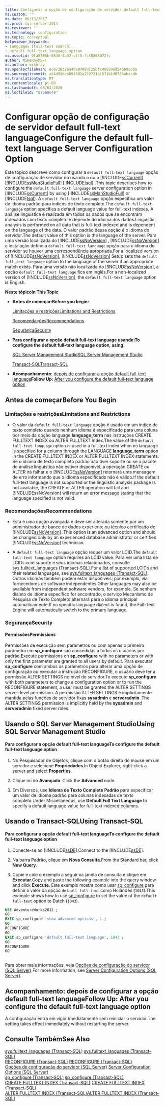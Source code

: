 ```yaml
---
title: Configurar a opção de configuração de servidor default full-text language | Microsoft Docs
ms.custom: ''
ms.date: 06/13/2017
ms.prod: sql-server-2014
ms.reviewer: ''
ms.technology: configuration
ms.topic: conceptual
helpviewer_keywords:
- languages [full-text search]
- default full-text language option
ms.assetid: 0fa8785b-0830-4a52-aff5-fcf8268b72fc
author: MikeRayMSFT
ms.author: mikeray
ms.openlocfilehash: ec0736326a4da0708d125bfc480996d54bb86c8a
ms.sourcegitcommit: ad4d92dce894592a259721a1571b1d8736abacdb
ms.translationtype: MT
ms.contentlocale: pt-BR
ms.lasthandoff: 08/04/2020
ms.locfileid: "87569649"
---
```

# <a name="configure-the-default-full-text-language-server-configuration-option"></a><span data-ttu-id="50e5b-102">Configurar opção de configuração de servidor default full-text language</span><span class="sxs-lookup"><span data-stu-id="50e5b-102">Configure the default full-text language Server Configuration Option</span></span>
  <span data-ttu-id="50e5b-103">Este tópico descreve como configurar a `default full-text language` opção de configuração de servidor no usando o ou o [!INCLUDE[ssCurrent](../../includes/sscurrent-md.md)] [!INCLUDE[ssManStudioFull](../../includes/ssmanstudiofull-md.md)] [!INCLUDE[tsql](../../includes/tsql-md.md)] .</span><span class="sxs-lookup"><span data-stu-id="50e5b-103">This topic describes how to configure the `default full-text language` server configuration option in [!INCLUDE[ssCurrent](../../includes/sscurrent-md.md)] by using [!INCLUDE[ssManStudioFull](../../includes/ssmanstudiofull-md.md)] or [!INCLUDE[tsql](../../includes/tsql-md.md)].</span></span> <span data-ttu-id="50e5b-104">A `default full-text language` opção especifica um valor de idioma padrão para índices de texto completo.</span><span class="sxs-lookup"><span data-stu-id="50e5b-104">The `default full-text language` option specifies a default language value for full-text indexes.</span></span> <span data-ttu-id="50e5b-105">A análise linguística é realizada em todos os dados que se encontram indexados com texto completo e depende do idioma dos dados.</span><span class="sxs-lookup"><span data-stu-id="50e5b-105">Linguistic analysis is performed on all data that is full-text indexed and is dependent on the language of the data.</span></span> <span data-ttu-id="50e5b-106">O valor padrão dessa opção é o idioma do servidor.</span><span class="sxs-lookup"><span data-stu-id="50e5b-106">The default value of this option is the language of the server.</span></span> <span data-ttu-id="50e5b-107">Para uma versão localizada do [!INCLUDE[ssNoVersion](../../includes/ssnoversion-md.md)] , [!INCLUDE[ssNoVersion](../../includes/ssnoversion-md.md)] a instalação define a `default full-text language` opção para o idioma do servidor se houver uma correspondência apropriada.</span><span class="sxs-lookup"><span data-stu-id="50e5b-107">For a localized version of [!INCLUDE[ssNoVersion](../../includes/ssnoversion-md.md)], [!INCLUDE[ssNoVersion](../../includes/ssnoversion-md.md)] Setup sets the `default full-text language` option to the language of the server if an appropriate match exists.</span></span> <span data-ttu-id="50e5b-108">Para uma versão não localizada do [!INCLUDE[ssNoVersion](../../includes/ssnoversion-md.md)], a opção `default full-text language` fica em inglês.</span><span class="sxs-lookup"><span data-stu-id="50e5b-108">For a non-localized version of [!INCLUDE[ssNoVersion](../../includes/ssnoversion-md.md)], the `default full-text language` option is English.</span></span>  
  
 <span data-ttu-id="50e5b-109">**Neste tópico**</span><span class="sxs-lookup"><span data-stu-id="50e5b-109">**In This Topic**</span></span>  
  
-   <span data-ttu-id="50e5b-110">**Antes de começar:**</span><span class="sxs-lookup"><span data-stu-id="50e5b-110">**Before you begin:**</span></span>  
  
     [<span data-ttu-id="50e5b-111">Limitações e restrições</span><span class="sxs-lookup"><span data-stu-id="50e5b-111">Limitations and Restrictions</span></span>](#Restrictions)  
  
     [<span data-ttu-id="50e5b-112">Recomendações</span><span class="sxs-lookup"><span data-stu-id="50e5b-112">Recommendations</span></span>](#Recommendations)  
  
     [<span data-ttu-id="50e5b-113">Segurança</span><span class="sxs-lookup"><span data-stu-id="50e5b-113">Security</span></span>](#Security)  
  
-   <span data-ttu-id="50e5b-114">**Para configurar a opção default full-text language usando:**</span><span class="sxs-lookup"><span data-stu-id="50e5b-114">**To configure the default full-text language option, using:**</span></span>  
  
     [<span data-ttu-id="50e5b-115">SQL Server Management Studio</span><span class="sxs-lookup"><span data-stu-id="50e5b-115">SQL Server Management Studio</span></span>](#SSMSProcedure)  
  
     [<span data-ttu-id="50e5b-116">Transact-SQL</span><span class="sxs-lookup"><span data-stu-id="50e5b-116">Transact-SQL</span></span>](#TsqlProcedure)  
  
-   <span data-ttu-id="50e5b-117">**Acompanhamento:**  [depois de configurar a opção default full-text language](#FollowUp)</span><span class="sxs-lookup"><span data-stu-id="50e5b-117">**Follow Up:**  [After you configure the default full-text language option](#FollowUp)</span></span>  
  
##  <a name="before-you-begin"></a><a name="BeforeYouBegin"></a> <span data-ttu-id="50e5b-118">Antes de começar</span><span class="sxs-lookup"><span data-stu-id="50e5b-118">Before You Begin</span></span>  
  
###  <a name="limitations-and-restrictions"></a><a name="Restrictions"></a> <span data-ttu-id="50e5b-119">Limitações e restrições</span><span class="sxs-lookup"><span data-stu-id="50e5b-119">Limitations and Restrictions</span></span>  
  
-   <span data-ttu-id="50e5b-120">O valor da `default full-text language` opção é usado em um índice de texto completo quando nenhum idioma é especificado para uma coluna por meio da opção language **language_term** nas instruções CREATE FULLTEXT INDEX ou ALTER FULLTEXT index.</span><span class="sxs-lookup"><span data-stu-id="50e5b-120">The value of the `default full-text language` option is used in a full-text index when no language is specified for a column through the LANGUAGE **language_term** option in the CREATE FULLTEXT INDEX or ALTER FULLTEXT INDEX statements.</span></span> <span data-ttu-id="50e5b-121">Se o idioma de texto completo padrão não tiver suporte ou se o pacote de análise linguística não estiver disponível, a operação CREATE ou ALTER irá falhar e o [!INCLUDE[ssNoVersion](../../includes/ssnoversion-md.md)] retornará uma mensagem de erro informando que o idioma especificado não é válido.</span><span class="sxs-lookup"><span data-stu-id="50e5b-121">If the default full-text language is not supported or the linguistic analysis package is not available, the CREATE or ALTER operation will fail and [!INCLUDE[ssNoVersion](../../includes/ssnoversion-md.md)] will return an error message stating that the language specified is not valid.</span></span>  
  
###  <a name="recommendations"></a><a name="Recommendations"></a> <span data-ttu-id="50e5b-122">Recomendações</span><span class="sxs-lookup"><span data-stu-id="50e5b-122">Recommendations</span></span>  
  
-   <span data-ttu-id="50e5b-123">Esta é uma opção avançada e deve ser alterada somente por um administrador de banco de dados experiente ou técnico certificado do [!INCLUDE[ssNoVersion](../../includes/ssnoversion-md.md)] .</span><span class="sxs-lookup"><span data-stu-id="50e5b-123">This option is an advanced option and should be changed only by an experienced database administrator or certified [!INCLUDE[ssNoVersion](../../includes/ssnoversion-md.md)] technician.</span></span>  
  
-   <span data-ttu-id="50e5b-124">A `default full-text language` opção requer um valor LCID.</span><span class="sxs-lookup"><span data-stu-id="50e5b-124">The `default full-text language` option requires an LCID value.</span></span> <span data-ttu-id="50e5b-125">Para ver uma lista de LCIDs com suporte e seus idiomas relacionados, consulte [sys.fulltext_languages &#40;Transact-SQL&#41;](/sql/relational-databases/system-catalog-views/sys-fulltext-languages-transact-sql).</span><span class="sxs-lookup"><span data-stu-id="50e5b-125">For a list of supported LCIDs and their related languages, see [sys.fulltext_languages &#40;Transact-SQL&#41;](/sql/relational-databases/system-catalog-views/sys-fulltext-languages-transact-sql).</span></span> <span data-ttu-id="50e5b-126">Outros idiomas também podem estar disponíveis; por exemplo, via fornecedores de software independentes.</span><span class="sxs-lookup"><span data-stu-id="50e5b-126">Other languages may also be available from independent software vendors, for example.</span></span> <span data-ttu-id="50e5b-127">Se nenhum dialeto de idioma específico for encontrado, o serviço Mecanismo de Pesquisa de Texto Completo alternará para o idioma principal automaticamente.</span><span class="sxs-lookup"><span data-stu-id="50e5b-127">If no specific language dialect is found, the Full-Text Engine will automatically switch to the primary language.</span></span>  
  
###  <a name="security"></a><a name="Security"></a> <span data-ttu-id="50e5b-128">Segurança</span><span class="sxs-lookup"><span data-stu-id="50e5b-128">Security</span></span>  
  
####  <a name="permissions"></a><a name="Permissions"></a> <span data-ttu-id="50e5b-129">Permissões</span><span class="sxs-lookup"><span data-stu-id="50e5b-129">Permissions</span></span>  
 <span data-ttu-id="50e5b-130">Permissões de execução sem parâmetros ou com apenas o primeiro parâmetro em **sp_configure** são concedidas a todos os usuários por padrão.</span><span class="sxs-lookup"><span data-stu-id="50e5b-130">Execute permissions on **sp_configure** with no parameters or with only the first parameter are granted to all users by default.</span></span> <span data-ttu-id="50e5b-131">Para executar **sp_configure** com ambos os parâmetros para alterar uma opção de configuração ou executar a instrução RECONFIGURE, o usuário deve ter a permissão ALTER SETTINGS no nível do servidor.</span><span class="sxs-lookup"><span data-stu-id="50e5b-131">To execute **sp_configure** with both parameters to change a configuration option or to run the RECONFIGURE statement, a user must be granted the ALTER SETTINGS server-level permission.</span></span> <span data-ttu-id="50e5b-132">A permissão ALTER SETTINGS é implicitamente mantida pelas funções de servidor fixas **sysadmin** e **serveradmin** .</span><span class="sxs-lookup"><span data-stu-id="50e5b-132">The ALTER SETTINGS permission is implicitly held by the **sysadmin** and **serveradmin** fixed server roles.</span></span>  
  
##  <a name="using-sql-server-management-studio"></a><a name="SSMSProcedure"></a> <span data-ttu-id="50e5b-133">Usando o SQL Server Management Studio</span><span class="sxs-lookup"><span data-stu-id="50e5b-133">Using SQL Server Management Studio</span></span>  
  
#### <a name="to-configure-the-default-full-text-language-option"></a><span data-ttu-id="50e5b-134">Para configurar a opção default full-text language</span><span class="sxs-lookup"><span data-stu-id="50e5b-134">To configure the default full-text language option</span></span>  
  
1.  <span data-ttu-id="50e5b-135">No Pesquisador de Objetos, clique com o botão direito do mouse em um servidor e selecione **Propriedades**.</span><span class="sxs-lookup"><span data-stu-id="50e5b-135">In Object Explorer, right-click a server and select **Properties**.</span></span>  
  
2.  <span data-ttu-id="50e5b-136">Clique no nó **Avançado** .</span><span class="sxs-lookup"><span data-stu-id="50e5b-136">Click the **Advanced** node.</span></span>  
  
3.  <span data-ttu-id="50e5b-137">Em Diversos, use **Idioma de Texto Completo Padrão** para especificar um valor de idioma padrão para colunas indexadas de texto completo.</span><span class="sxs-lookup"><span data-stu-id="50e5b-137">Under Miscellaneous, use **Default Full Text Language** to specify a default language value for full-text indexed columns.</span></span>  
  
##  <a name="using-transact-sql"></a><a name="TsqlProcedure"></a> <span data-ttu-id="50e5b-138">Usando o Transact-SQL</span><span class="sxs-lookup"><span data-stu-id="50e5b-138">Using Transact-SQL</span></span>  
  
#### <a name="to-configure-the-default-full-text-language-option"></a><span data-ttu-id="50e5b-139">Para configurar a opção default full-text language</span><span class="sxs-lookup"><span data-stu-id="50e5b-139">To configure the default full-text language option</span></span>  
  
1.  <span data-ttu-id="50e5b-140">Conecte-se ao [!INCLUDE[ssDE](../../includes/ssde-md.md)].</span><span class="sxs-lookup"><span data-stu-id="50e5b-140">Connect to the [!INCLUDE[ssDE](../../includes/ssde-md.md)].</span></span>  
  
2.  <span data-ttu-id="50e5b-141">Na barra Padrão, clique em **Nova Consulta**.</span><span class="sxs-lookup"><span data-stu-id="50e5b-141">From the Standard bar, click **New Query**.</span></span>  
  
3.  <span data-ttu-id="50e5b-142">Copie e cole o exemplo a seguir na janela de consulta e clique em **Executar**.</span><span class="sxs-lookup"><span data-stu-id="50e5b-142">Copy and paste the following example into the query window and click **Execute**.</span></span> <span data-ttu-id="50e5b-143">Este exemplo mostra como usar [sp_configure](/sql/relational-databases/system-stored-procedures/sp-configure-transact-sql) para definir o valor da opção `default full-text` como Holandês (`1043`).</span><span class="sxs-lookup"><span data-stu-id="50e5b-143">This example shows how to use [sp_configure](/sql/relational-databases/system-stored-procedures/sp-configure-transact-sql) to set the value of the `default full-text` option to Dutch (`1043`).</span></span>  
  
```sql  
USE AdventureWorks2012 ;  
GO  
EXEC sp_configure 'show advanced options', 1 ;  
GO  
RECONFIGURE  
GO  
EXEC sp_configure 'default full-text language', 1043 ;  
GO  
RECONFIGURE  
GO  
  
```  
  
 <span data-ttu-id="50e5b-144">Para obter mais informações, veja [Opções de configuração do servidor &#40;SQL Server&#41;](server-configuration-options-sql-server.md).</span><span class="sxs-lookup"><span data-stu-id="50e5b-144">For more information, see [Server Configuration Options &#40;SQL Server&#41;](server-configuration-options-sql-server.md).</span></span>  
  
##  <a name="follow-up-after-you-configure-the-default-full-text-language-option"></a><a name="FollowUp"></a> <span data-ttu-id="50e5b-145">Acompanhamento: depois de configurar a opção default full-text language</span><span class="sxs-lookup"><span data-stu-id="50e5b-145">Follow Up: After you configure the default full-text language option</span></span>  
 <span data-ttu-id="50e5b-146">A configuração entra em vigor imediatamente sem reiniciar o servidor.</span><span class="sxs-lookup"><span data-stu-id="50e5b-146">The setting takes effect immediately without restarting the server.</span></span>  
  
## <a name="see-also"></a><span data-ttu-id="50e5b-147">Consulte Também</span><span class="sxs-lookup"><span data-stu-id="50e5b-147">See Also</span></span>  
 <span data-ttu-id="50e5b-148">[sys.fulltext_languages &#40;Transact-SQL&#41;](/sql/relational-databases/system-catalog-views/sys-fulltext-languages-transact-sql) </span><span class="sxs-lookup"><span data-stu-id="50e5b-148">[sys.fulltext_languages &#40;Transact-SQL&#41;](/sql/relational-databases/system-catalog-views/sys-fulltext-languages-transact-sql) </span></span>  
 <span data-ttu-id="50e5b-149">[RECONFIGURE &#40;Transact-SQL&#41;](/sql/t-sql/language-elements/reconfigure-transact-sql) </span><span class="sxs-lookup"><span data-stu-id="50e5b-149">[RECONFIGURE &#40;Transact-SQL&#41;](/sql/t-sql/language-elements/reconfigure-transact-sql) </span></span>  
 <span data-ttu-id="50e5b-150">[Opções de configuração do servidor &#40;SQL Server&#41;](server-configuration-options-sql-server.md) </span><span class="sxs-lookup"><span data-stu-id="50e5b-150">[Server Configuration Options &#40;SQL Server&#41;](server-configuration-options-sql-server.md) </span></span>  
 <span data-ttu-id="50e5b-151">[sp_configure &#40;Transact-SQL&#41;](/sql/relational-databases/system-stored-procedures/sp-configure-transact-sql) </span><span class="sxs-lookup"><span data-stu-id="50e5b-151">[sp_configure &#40;Transact-SQL&#41;](/sql/relational-databases/system-stored-procedures/sp-configure-transact-sql) </span></span>  
 <span data-ttu-id="50e5b-152">[CREATE FULLTEXT INDEX &#40;Transact-SQL&#41;](/sql/t-sql/statements/create-fulltext-index-transact-sql) </span><span class="sxs-lookup"><span data-stu-id="50e5b-152">[CREATE FULLTEXT INDEX &#40;Transact-SQL&#41;](/sql/t-sql/statements/create-fulltext-index-transact-sql) </span></span>  
 [<span data-ttu-id="50e5b-153">ALTER FULLTEXT INDEX &#40;Transact-SQL&#41;</span><span class="sxs-lookup"><span data-stu-id="50e5b-153">ALTER FULLTEXT INDEX &#40;Transact-SQL&#41;</span></span>](/sql/t-sql/statements/alter-fulltext-index-transact-sql)  
  
  
